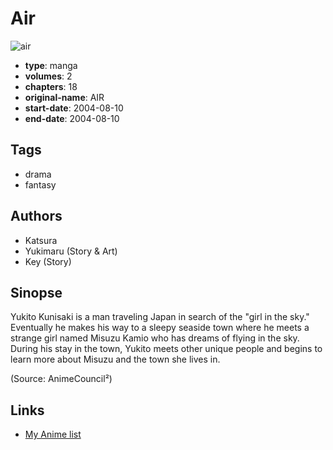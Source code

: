 # Air

![air](https://cdn.myanimelist.net/images/manga/3/28956.jpg)

-   **type**: manga
-   **volumes**: 2
-   **chapters**: 18
-   **original-name**: AIR
-   **start-date**: 2004-08-10
-   **end-date**: 2004-08-10

## Tags

-   drama
-   fantasy

## Authors

-   Katsura
-   Yukimaru (Story & Art)
-   Key (Story)

## Sinopse

Yukito Kunisaki is a man traveling Japan in search of the "girl in the sky." Eventually he makes his way to a sleepy seaside town where he meets a strange girl named Misuzu Kamio who has dreams of flying in the sky. During his stay in the town, Yukito meets other unique people and begins to learn more about Misuzu and the town she lives in.

(Source: AnimeCouncil²)

## Links

-   [My Anime list](https://myanimelist.net/manga/1604/Air)
